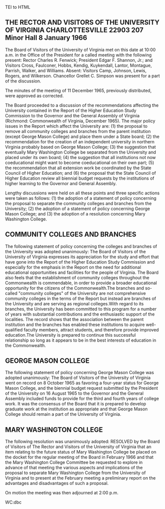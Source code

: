  TEI to HTML

THE RECTOR AND VISITORS OF THE UNIVERSITY OF VIRGINIA CHARLOTTESVILLE 22903 207 Minor Hall 8 January 1966
---------------------------------------------------------------------------------------------------------

The Board of Visitors of the University of Virginia met on this date at 10:00 a.m. in the Office of the President for a called meeting with the following present: Rector Charles R. Fenwick; President Edgar F. Shannon, Jr.; and Visitors Cross, Faulconer, Hobbs, Kendig, Kuykendall, Lantor, Montague, Parrish, Walker, and Williams. Absent: Visitors Camp, Johnson, Lewis, Rogers, and Wilkerson. Chancellor Grellet C. Simpson was present for a part of the discussion.

The minutes of the meeting of 11 December 1965, previously distributed, were approved as corrected.

The Board proceeded to a discussion of the recommendations affecting the University contained in the Report of the Higher Education Study Commission to the Governor and the General Assembly of Virginia (Richmond: Commonwealth of Virginia, December 1965). The major policy issues in the Report which affect the University are: (1) the proposal to remove all community colleges and branches from the parent institution (except George Mason College) and place them under a State board; (2) the recommendation for the creation of an independent university in northern Virginia probably based on George Mason College; (3) the suggestion that eventually Mary Washington College be separated from the University and placed under its own board; (4) the suggestion that all institutions not now coeducational might want to become coeducational on their own part; (5) the recommendation that all extension work be coordinated by the State Council of Higher Education; and (6) the proposal that the State Council of Higher Education review all biennial budget requests by the institutions of higher learning to the Governor and General Assembly.

Lengthy discussions were held on all these points and three specific actions were taken as follows: (1) the adoption of a statement of policy concerning the proposal to separate the community colleges and branches from the University; (2) the adoption of a statement of policy concerning George Mason College; and (3) the adoption of a resolution concerning Mary Washington College.

COMMUNITY COLLEGES AND BRANCHES
-------------------------------

The following statement of policy concerning the colleges and branches of the University was adopted unanimously: The Board of Visitors of the University of Virginia expresses its appreciation for the study and effort that have gone into the Report of the Higher Education Study Commission and especially for the emphasis in the Report on the need for additional educational opportunities and facilities for the people of Virginia. The Board also feels that the establishment of community colleges throughout the Commonwealth is commendable, in order to provide a broader educational opportunity for the citizens of the Commonwealth.The branches and so-called "community colleges" of the University are not comprehensive community colleges in the terms of the Report but instead are branches of the University and are serving as regional colleges.With regard to its branches, the University has been committed to this program for a number of years with substantial contributions and the enthusiastic support of the localities. The record shows that the association between the parent institution and the branches has enabled these institutions to acquire well-qualified faculty members, attract students, and therefore provide improved education.The University is prepared to continue this successful relationship so long as it appears to be in the best interests of education in the Commonwealth.

GEORGE MASON COLLEGE
--------------------

The following statement of policy concerning George Mason College was adopted unanimously: The Board of Visitors of the University of Virginia went on record on 8 October 1965 as favoring a four-year status for George Mason College, and the biennial budget request submitted by the President of the University on 16 August 1965 to the Governor and the General Assembly included funds to provide for the third and fourth years of college work. It was the consensus of the Board that it is prepared to develop graduate work at the institution as appropriate and that George Mason College should remain a part of the University of Virginia.

MARY WASHINGTON COLLEGE
-----------------------

The following resolution was unanimously adopted: RESOLVED by the Board of Visitors of The Rector and Visitors of the University of Virginia that an item relating to the future status of Mary Washington College be placed on the docket for the regular meeting of the Board in February 1966 and that the Mary Washington College Committee be requested to explore in advance of that meeting the various aspects and implications of the proposal to separate Mary Washington College from the University of Virginia and to present at the February meeting a preliminary report on the advantages and disadvantages of such a proposal.

On motion the meeting was then adjourned at 2:00 p.m.

WC:dbc